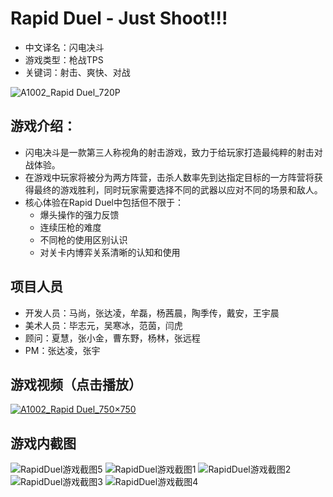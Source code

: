 # Rapid Duel - Just Shoot!!!
* 中文译名：闪电决斗
* 游戏类型：枪战TPS
* 关键词：射击、爽快、对战

![A1002_Rapid Duel_720P](https://user-images.githubusercontent.com/64057282/114544449-3648e200-9c8d-11eb-83df-1e76383a9413.jpg)

## 游戏介绍：                                                                        
* 闪电决斗是一款第三人称视角的射击游戏，致力于给玩家打造最纯粹的射击对战体验。                                                                
* 在游戏中玩家将被分为两方阵营，击杀人数率先到达指定目标的一方阵营将获得最终的游戏胜利，同时玩家需要选择不同的武器以应对不同的场景和敌人。
* 核心体验在Rapid Duel中包括但不限于：                                                                
  * 爆头操作的强力反馈
  * 连续压枪的难度
  * 不同枪的使用区别认识
  * 对关卡内博弈关系清晰的认知和使用                                                        

## 项目人员
* 开发人员：马尚，张达凌，牟磊，杨茜晨，陶季传，戴安，王宇晨
* 美术人员：毕志元，吴寒冰，范茵，闫虎
* 顾问：夏慧，张小金，曹东野，杨林，张远程
* PM：张达凌，张宇

## 游戏视频（点击播放）
[![A1002_Rapid Duel_750×750](https://user-images.githubusercontent.com/64057282/114544458-3943d280-9c8d-11eb-8693-2ad7074ea55b.jpg)](https://user-images.githubusercontent.com/64057282/114544711-93dd2e80-9c8d-11eb-8bc9-cf8850c358cf.mp4)

## 游戏内截图
![RapidDuel游戏截图5](https://user-images.githubusercontent.com/64057282/114544435-321cc480-9c8d-11eb-9de0-076b57248812.jpg)
![RapidDuel游戏截图1](https://user-images.githubusercontent.com/64057282/114544473-4234a400-9c8d-11eb-9e16-e311cd4bae5d.jpg)
![RapidDuel游戏截图2](https://user-images.githubusercontent.com/64057282/114544480-42cd3a80-9c8d-11eb-8a34-6ccbafc1c75c.jpg)
![RapidDuel游戏截图3](https://user-images.githubusercontent.com/64057282/114544481-43fe6780-9c8d-11eb-8768-23a881b05e1d.jpg)
![RapidDuel游戏截图4](https://user-images.githubusercontent.com/64057282/114544486-452f9480-9c8d-11eb-818d-57483df0ef52.jpg)
